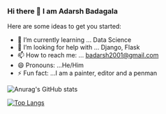 ### Hi there 👋 I am Adarsh Badagala



Here are some ideas to get you started:

- 🌱 I’m currently learning ... Data Science
- 🤔 I’m looking for help with ... Django, Flask
- 📫 How to reach me: ... badarsh2001@gmail.com
- 😄 Pronouns: ...He/Him
- ⚡ Fun fact: ...I am a painter, editor and a penman

![Anurag's GitHub stats](https://github-readme-stats.vercel.app/api?username=BadagalaAdarsh&show_icons=true&theme=highcontrast)

[![Top Langs](https://github-readme-stats.vercel.app/api/top-langs/?username=BadagalaAdarsh&layout=compact&langs_count=10)](https://github.com/anuraghazra/github-readme-stats)


